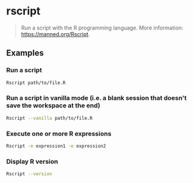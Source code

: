 # rscript

> Run a script with the R programming language. More information: <https://manned.org/Rscript>.

## Examples

### Run a script

```bash
Rscript path/to/file.R
```

### Run a script in vanilla mode (i.e. a blank session that doesn't save the workspace at the end)

```bash
Rscript --vanilla path/to/file.R
```

### Execute one or more R expressions

```bash
Rscript -e expression1 -e expression2
```

### Display R version

```bash
Rscript --version
```
